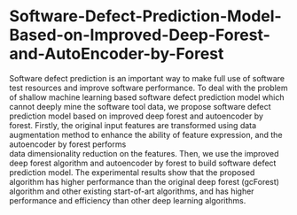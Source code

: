 # Software-Defect-Prediction-Model-Based-on-Improved-Deep-Forest-and-AutoEncoder-by-Forest
Software defect prediction is an important way to make full use of software test resources and improve software performance. 
To deal with the problem of shallow machine learning based software defect prediction model which cannot deeply mine the software tool data, 
we propose software defect prediction model based on improved deep forest and autoencoder by forest. Firstly, the original input features are 
transformed using data augmentation method to enhance the ability of feature expression, and the autoencoder by forest performs  
data dimensionality reduction on the features. Then, we use the improved deep forest algorithm and autoencoder by forest to build software defect prediction model.
The experimental results show that the proposed algorithm has higher performance than the original deep forest (gcForest) algorithm and other existing 
start-of-art algorithms, and has higher performance and efficiency than other deep learning algorithms.
